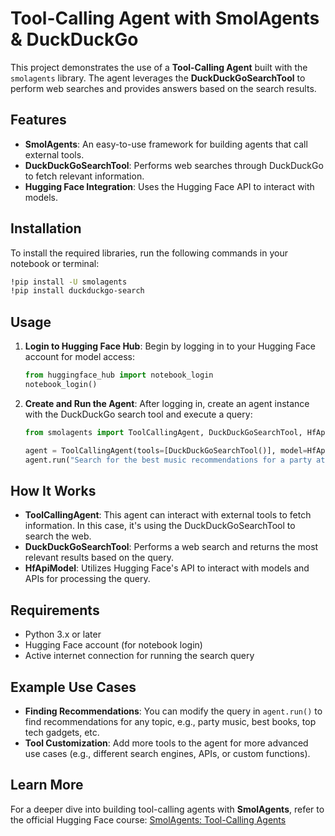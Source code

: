 # Tool-Calling Agent with SmolAgents & DuckDuckGo

This project demonstrates the use of a **Tool-Calling Agent** built with the `smolagents` library. The agent leverages the **DuckDuckGoSearchTool** to perform web searches and provides answers based on the search results.

## Features

* **SmolAgents**: An easy-to-use framework for building agents that call external tools.
* **DuckDuckGoSearchTool**: Performs web searches through DuckDuckGo to fetch relevant information.
* **Hugging Face Integration**: Uses the Hugging Face API to interact with models.

## Installation

To install the required libraries, run the following commands in your notebook or terminal:

```bash
!pip install -U smolagents
!pip install duckduckgo-search
```

## Usage

1. **Login to Hugging Face Hub**:
   Begin by logging in to your Hugging Face account for model access:

   ```python
   from huggingface_hub import notebook_login
   notebook_login()
   ```

2. **Create and Run the Agent**:
   After logging in, create an agent instance with the DuckDuckGo search tool and execute a query:

   ```python
   from smolagents import ToolCallingAgent, DuckDuckGoSearchTool, HfApiModel

   agent = ToolCallingAgent(tools=[DuckDuckGoSearchTool()], model=HfApiModel())
   agent.run("Search for the best music recommendations for a party at the Wayne's mansion.")
   ```

## How It Works

* **ToolCallingAgent**: This agent can interact with external tools to fetch information. In this case, it's using the DuckDuckGoSearchTool to search the web.
* **DuckDuckGoSearchTool**: Performs a web search and returns the most relevant results based on the query.
* **HfApiModel**: Utilizes Hugging Face's API to interact with models and APIs for processing the query.

## Requirements

* Python 3.x or later
* Hugging Face account (for notebook login)
* Active internet connection for running the search query

## Example Use Cases

* **Finding Recommendations**: You can modify the query in `agent.run()` to find recommendations for any topic, e.g., party music, best books, top tech gadgets, etc.
* **Tool Customization**: Add more tools to the agent for more advanced use cases (e.g., different search engines, APIs, or custom functions).

## Learn More

For a deeper dive into building tool-calling agents with **SmolAgents**, refer to the official Hugging Face course:
[SmolAgents: Tool-Calling Agents](https://huggingface.co/learn/agents-course/unit2/smolagents/tool_calling_agents)
